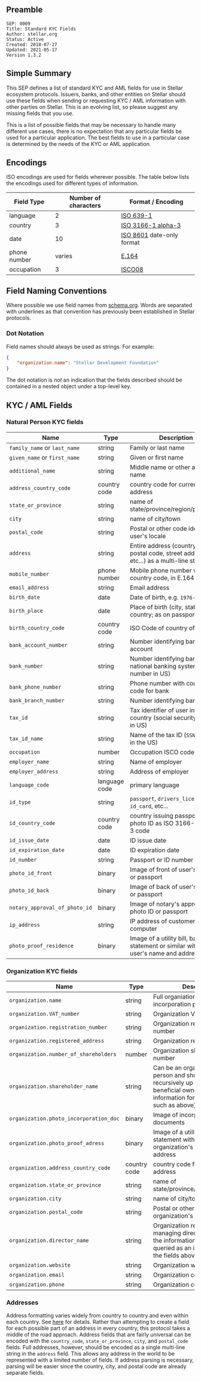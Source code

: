 ## Preamble

```
SEP: 0009
Title: Standard KYC Fields
Author: stellar.org
Status: Active
Created: 2018-07-27
Updated: 2021-05-17
Version 1.3.2
```

## Simple Summary

This SEP defines a list of standard KYC and AML fields for use in Stellar ecosystem protocols. Issuers, banks, and other entities on Stellar should use these fields when sending or requesting KYC / AML information with other parties on Stellar. This is an evolving list, so please suggest any missing fields that you use.

This is a list of possible fields that may be necessary to handle many different use cases, there is no expectation that any particular fields be used for a particular application. The best fields to use in a particular case is determined by the needs of the KYC or AML application.

## Encodings

ISO encodings are used for fields wherever possible. The table below lists the encodings used for different types of information.

Field Type | Number of characters | Format / Encoding
-----------|----------------------|------------------
language | 2 | [ISO 639-1](https://en.wikipedia.org/wiki/ISO_639-1)
country | 3 | [ISO 3166-1 alpha-3](https://en.wikipedia.org/wiki/ISO_3166-1_alpha-3)
date | 10 | [ISO 8601](https://en.wikipedia.org/wiki/ISO_8601) date-only format
phone number | varies | [E.164](https://en.wikipedia.org/wiki/E.164)
occupation | 3 | [ISCO08](https://en.wikipedia.org/wiki/International_Standard_Classification_of_Occupations)

## Field Naming Conventions

Where possible we use field names from [schema.org](https://schema.org/Person). Words are separated with underlines as that convention has previously been established in Stellar protocols.

### Dot Notation

Field names should always be used as strings. For example:
```json
{
	"organization.name": "Stellar Development Foundation"
}
```
The dot notation is _not_ an indication that the fields described should be contained in a nested object under a top-level key. 

## KYC / AML Fields

### Natural Person KYC fields

Name | Type | Description
-----|------|------------
`family_name` or `last_name` | string | Family or last name
`given_name` or `first_name` | string | Given or first name
`additional_name` | string | Middle name or other additional name
`address_country_code` | country code | country code for current address
`state_or_province` | string | name of state/province/region/prefecture
`city` | string | name of city/town
`postal_code` | string | Postal or other code identifying user's locale
`address` | string | Entire address (country, state, postal code, street address, etc...) as a multi-line string
`mobile_number` | phone number | Mobile phone number with country code, in E.164 format
`email_address` | string | Email address
`birth_date` | date | Date of birth, e.g. `1976-07-04`
`birth_place` | date | Place of birth (city, state, country; as on passport)
`birth_country_code` | country code | ISO Code of country of birth
`bank_account_number` | string | Number identifying bank account
`bank_number` | string | Number identifying bank in national banking system (routing number in US)
`bank_phone_number` | string | Phone number with country code for bank
`bank_branch_number` | string | Number identifying bank branch
`tax_id` | string | Tax identifier of user in their country (social security number in US)
`tax_id_name` | string | Name of the tax ID (`SSN` or `ITIN` in the US)
`occupation` | number | Occupation ISCO code
`employer_name` | string | Name of employer
`employer_address` | string | Address of employer
`language_code` | language code | primary language
`id_type` | string | `passport`, `drivers_license`, `id_card`, etc...
`id_country_code` | country code | country issuing passport or photo ID as ISO 3166-1 alpha-3 code
`id_issue_date` | date | ID issue date
`id_expiration_date` | date | ID expiration date
`id_number` | string | Passport or ID number
`photo_id_front` | binary | Image of front of user's photo ID or passport
`photo_id_back` | binary | Image of back of user's photo ID or passport
`notary_approval_of_photo_id` | binary | Image of notary's approval of photo ID or passport
`ip_address` | string | IP address of customer's computer
`photo_proof_residence` | binary | Image of a utility bill, bank statement or similar with the user's name and address

### Organization KYC fields

Name | Type | Description
-----|------|------------
`organization.name` | string | Full organiation name as on the incorporation papers
`organization.VAT_number` | string | Organization VAT number 
`organization.registration_number` | string | Organization registration number
`organization.registered_address` | string | Organization registered address
`organization.number_of_shareholders` | number | Organization shareholder number
`organization.shareholder_name` | string | Can be an organization or a person and should be queried recursively up to the ultimate beneficial owners (with KYC information for natural persons such as above)
`organization.photo_incorporation_doc` | binary | Image of incorporation documents
`organization.photo_proof_adress` | binary | Image of a utility bill, bank statement with the organization's name and address
`organization.address_country_code` | country code | country code for current address
`organization.state_or_province` | string | name of state/province/region/prefecture
`organization.city` | string | name of city/town
`organization.postal_code` | string | Postal or other code identifying organization's locale
`organization.director_name` | string | Organization registered managing director (the rest of the information should be queried as an individual using the fields above)
`organization.website` | string | Organization website
`organization.email` | string | Organization contact email
`organization.phone` | string | Organization contact phone

### Addresses

Address formatting varies widely from country to country and even within each country. See [here](https://stackoverflow.com/questions/11160192/how-to-parse-freeform-street-postal-address-out-of-text-and-into-components) for details. Rather than attempting to create a field for each possible part of an address in every country, this protocol takes a middle of the road approach. Address fields that are fairly universal can be encoded with the `country_code`, `state_or_province`, `city`, and `postal_code` fields. Full addresses, however, should be encoded as a single multi-line string in the `address` field. This allows any address in the world to be represented with a limited number of fields. If address parsing is necessary, parsing will be easier since the country, city, and postal code are already separate fields.


